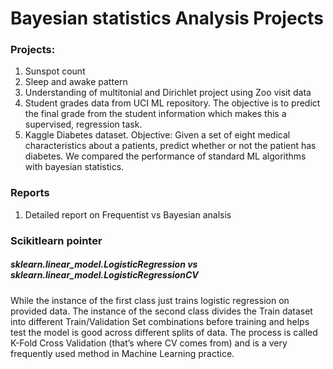 # Bayesian statistics Analysis Projects
### Projects:
1. Sunspot count
2. Sleep and awake pattern
3. Understanding of multitonial and Dirichlet project using Zoo visit data
4. Student grades data from UCI ML repository. The objective is to predict the final grade from the student information which makes this a supervised, regression task.
5. Kaggle Diabetes dataset. Objective: Given a set of eight medical characteristics about a patients, predict whether or not the patient has diabetes. We compared the performance of standard ML algorithms with bayesian statistics.

### Reports
1. Detailed report on Frequentist vs Bayesian analsis

### Scikitlearn pointer
##### sklearn.linear_model.LogisticRegression vs sklearn.linear_model.LogisticRegressionCV
While the instance of the first class just trains logistic regression on provided data. The instance of the second class divides the Train dataset into different Train/Validation Set combinations before training and helps test the model is good across different splits of data. The process is called K-Fold Cross Validation (that’s where CV comes from) and is a very frequently used method in Machine Learning practice.
